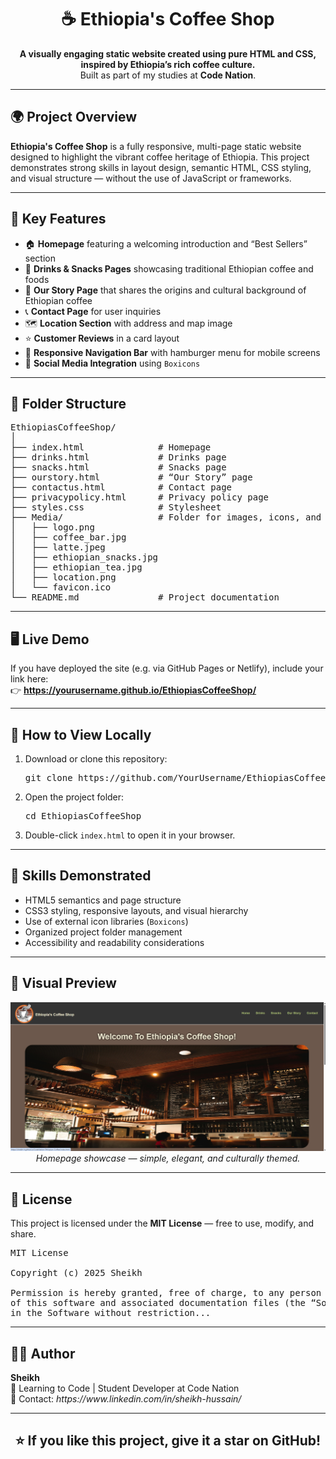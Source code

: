 <h1 align="center">☕ Ethiopia's Coffee Shop</h1>

<p align="center">
  <b>A visually engaging static website created using pure HTML and CSS, inspired by Ethiopia’s rich coffee culture.</b><br>
  Built as part of my studies at <b>Code Nation</b>.
</p>

---

<h2>🌍 Project Overview</h2>

<p>
<b>Ethiopia's Coffee Shop</b> is a fully responsive, multi-page static website designed to highlight the vibrant coffee heritage of Ethiopia.
This project demonstrates strong skills in layout design, semantic HTML, CSS styling, and visual structure — without the use of JavaScript or frameworks.
</p>

---

<h2>🎨 Key Features</h2>

<ul>
  <li>🏠 <b>Homepage</b> featuring a welcoming introduction and “Best Sellers” section</li>
  <li>🥤 <b>Drinks & Snacks Pages</b> showcasing traditional Ethiopian coffee and foods</li>
  <li>📖 <b>Our Story Page</b> that shares the origins and cultural background of Ethiopian coffee</li>
  <li>📞 <b>Contact Page</b> for user inquiries</li>
  <li>🗺️ <b>Location Section</b> with address and map image</li>
  <li>⭐ <b>Customer Reviews</b> in a card layout</li>
  <li>🔗 <b>Responsive Navigation Bar</b> with hamburger menu for mobile screens</li>
  <li>💚 <b>Social Media Integration</b> using <code>Boxicons</code></li>
</ul>

---

<h2>🧩 Folder Structure</h2>

<pre>
EthiopiasCoffeeShop/
│
├── index.html              # Homepage
├── drinks.html             # Drinks page
├── snacks.html             # Snacks page
├── ourstory.html           # “Our Story” page
├── contactus.html          # Contact page
├── privacypolicy.html      # Privacy policy page
├── styles.css              # Stylesheet
├── Media/                  # Folder for images, icons, and favicon
│   ├── logo.png
│   ├── coffee_bar.jpg
│   ├── latte.jpeg
│   ├── ethiopian_snacks.jpg
│   ├── ethiopian_tea.jpg
│   ├── location.png
│   └── favicon.ico
└── README.md               # Project documentation
</pre>

---

<h2>🖥️ Live Demo</h2>

<p>
If you have deployed the site (e.g. via GitHub Pages or Netlify), include your link here:<br>
👉 <b><a href="#">https://yourusername.github.io/EthiopiasCoffeeShop/</a></b>
</p>

---

<h2>🚀 How to View Locally</h2>

<ol>
  <li>Download or clone this repository:</li>
  <pre>git clone https://github.com/YourUsername/EthiopiasCoffeeShop.git</pre>
  
  <li>Open the project folder:</li>
  <pre>cd EthiopiasCoffeeShop</pre>

  <li>Double-click <code>index.html</code> to open it in your browser.</li>
</ol>

---

<h2>🧠 Skills Demonstrated</h2>

<ul>
  <li>HTML5 semantics and page structure</li>
  <li>CSS3 styling, responsive layouts, and visual hierarchy</li>
  <li>Use of external icon libraries (<code>Boxicons</code>)</li>
  <li>Organized project folder management</li>
  <li>Accessibility and readability considerations</li>
</ul>

---

<h2>📸 Visual Preview</h2>

<p align="center">
  <img src="Media/Preview.png" alt="Ethiopia's Coffee Shop Preview" width="600px"><br>
  <i>Homepage showcase — simple, elegant, and culturally themed.</i>
</p>

---

<h2>📜 License</h2>

<p>
This project is licensed under the <b>MIT License</b> — free to use, modify, and share.
</p>

<pre>
MIT License

Copyright (c) 2025 Sheikh

Permission is hereby granted, free of charge, to any person obtaining a copy
of this software and associated documentation files (the “Software”), to deal
in the Software without restriction...
</pre>

---

<h2>👨‍💻 Author</h2>

<p>
<b>Sheikh</b><br>
💬 Learning to Code | Student Developer at Code Nation<br>
📧 Contact: <i>https://www.linkedin.com/in/sheikh-hussain/</i>
</p>

---

<h2 align="center">⭐ If you like this project, give it a star on GitHub!</h2>
